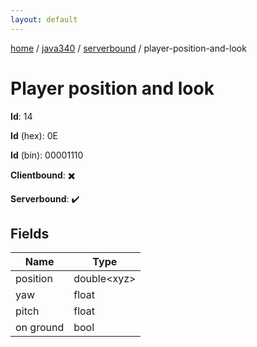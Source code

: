 ```yaml
---
layout: default
---
```


[home](/)  /  [java340](/protocol/java340)  /  [serverbound](/protocol/java340/serverbound)  /  player-position-and-look

# Player position and look

**Id**: 14

**Id** (hex): 0E

**Id** (bin): 00001110

**Clientbound**: ✖️

**Serverbound**: ✔️

## Fields

Name | Type
---|---
position | double&lt;xyz&gt;
yaw | float
pitch | float
on ground | bool
